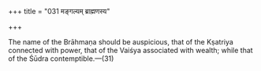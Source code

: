 +++
title = "031 मङ्गल्यम् ब्राह्मणस्य"

+++

The name of the Brāhmaṇa should be auspicious, that of the Kṣatriya connected with power, that of the Vaiśya associated with wealth; while that of the Śūdra contemptible.—(31)